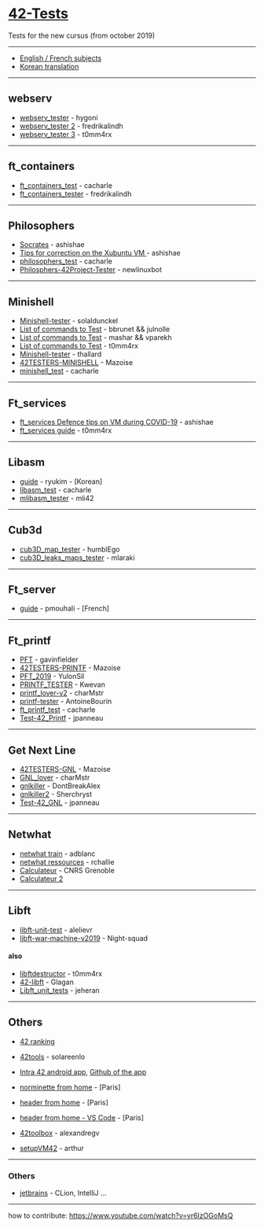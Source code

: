 # [42-Tests](https://github.com/Kwevan/42-Tests)

Tests for the new cursus (from october 2019)

---

* [English / French subjects](https://github.com/Kwevan/42_Subjects_2020_with_versioning) 
* [Korean translation](https://github.com/42seoul-translation/subject_ko)  

---

## webserv

* [webserv_tester](https://github.com/hygoni/webserv_tester) - hygoni
* [webserv_tester 2](https://github.com/fredrikalindh/webserv_tester) - fredrikalindh
* [webserv_tester 3](https://github.com/t0mm4rx/webserv/tree/main/tests) - t0mm4rx

---

## ft\_containers

* [ft_containers_test](https://github.com/cacharle/ft_containers_test) - cacharle
* [ft_containers_tester](https://github.com/fredrikalindh/ft_containers_tester) - fredrikalindh

---

## Philosophers

* [Socrates](https://github.com/nesvoboda/socrates) - ashishae
* [Tips for correction on the Xubuntu VM ](https://www.notion.so/philosophers-VM-c60be9c836084edfbcd9c07e29b429c4) - ashishae
* [philosophers_test](https://github.com/cacharle/philosophers_test) - cacharle
* [Philosphers-42Project-Tester](https://github.com/newlinuxbot/Philosphers-42Project-Tester) - newlinuxbot

---

## Minishell

* [Minishell-tester](https://github.com/solaldunckel/minishell-tester) - solaldunckel
* [List of commands to Test](https://docs.google.com/spreadsheets/d/1BLU6C9S7aoCl01x74GiW7s4xpEWWJ1cPrMTcLwISruk/edit#gid=1627853444) - bbrunet && julnolle
* [List of commands to Test](https://docs.google.com/spreadsheets/d/1fniV2dSRB5TaFGyX3O-iK0u61xR5jDdkFKYonKpilIc/edit#gid=0) - mashar && vparekh
* [List of commands to Test](https://github.com/t0mm4rx/minishell_tests) - t0mm4rx
* [Minishell-tester](https://github.com/thallard/minishell_tester) - thallard
* [42TESTERS-MINISHELL](https://github.com/Mazoise/42TESTERS-MINISHELL) - Mazoise
* [minishell_test](https://github.com/cacharle/minishell_test) - cacharle

---

## Ft_services

* [ft_services Defence tips on VM during COVID-19](https://www.notion.so/Ft_services-VM-852d4f9b0d9a42c1a2de921e4a2ac417) - ashishae
* [ft_services guide](https://github.com/t0mm4rx/ft_services) - t0mm4rx

--- 

## Libasm

* [guide](https://www.notion.so/Libasm-3c94bbc7df234499b012f6ae82b84dc2) - ryukim - [Korean]
* [libasm_test](https://github.com/cacharle/libasm_test) - cacharle
* [mlibasm_tester](https://github.com/mli42/mlibasm_tester) - mli42

---

## Cub3d

* [cub3D_map_tester](https://github.com/humblEgo/cub3D_map_tester) - humblEgo
* [cub3D_leaks_maps_tester](https://github.com/mlaraki/cub3D_leaks_maps_tester) - mlaraki 
---

## Ft_server

* [guide](https://github.com/pmouhali/ft_server) - pmouhali - [French]

---

## Ft_printf

* [PFT](https://github.com/gavinfielder/pft) - gavinfielder
* [42TESTERS-PRINTF](https://github.com/Mazoise/42TESTERS-PRINTF) - Mazoise
* [PFT_2019](https://github.com/YulonSil/PFT_2019.git) - YulonSil
* [PRINTF_TESTER](https://github.com/Kwevan/PRINTF_TESTER.git) - Kwevan
* [printf_lover-v2](https://github.com/charMstr/printf_lover_v2.git) - charMstr
* [printf-tester](https://github.com/AntoineBourin/printf-tester.git) - AntoineBourin
* [ft_printf_test](https://github.com/cacharle/ft_printf_test) - cacharle
* [Test-42_Printf](https://github.com/PandaCoustik/Test-42) - jpanneau

---

## Get Next Line

* [42TESTERS-GNL](https://github.com/Mazoise/42TESTERS-GNL) - Mazoise
* [GNL_lover](https://github.com/charMstr/GNL_lover) - charMstr
* [gnlkiller](https://github.com/DontBreakAlex/gnlkiller) - DontBreakAlex
* [gnlkiller2](https://github.com/Sherchryst/gnlkiller) - Sherchryst  
* [Test-42_GNL](https://github.com/PandaCoustik/Test-42) - jpanneau    

---

## Netwhat

* [netwhat train](https://github.com/adblanc/netwhat42-train) - adblanc
* [netwhat ressources](https://github.com/rchallie/netwhat) - rchallie
* [Calculateur](http://cric.grenoble.cnrs.fr/Administrateurs/Outils/CalculMasque/) - CNRS Grenoble 
* [Calculateur 2 ](https://www.site24x7.com/fr/tools/ipv4-sous-reseau-calculatrice.html)

---

## Libft

* [libft-unit-test](https://github.com/alelievr/libft-unit-test) - alelievr
* [libft-war-machine-v2019](https://github.com/Night-squad/libft-war-machine-v2019) - Night-squad

#### also

* [libftdestructor](https://github.com/t0mm4rx/libftdestructor) - t0mm4rx
* [42-libft](https://github.com/Glagan/42-libft) - Glagan
* [Libft_unit_tests](https://github.com/jeheran/Libft_unit_tests) - jeheran
 
--- 

## Others

* [42 ranking](https://find-peers.herokuapp.com/)
* [42tools](https://github.com/solareenlo/42tools) - solareenlo
* [Intra 42 android app](https://play.google.com/store/apps/details?id=com.paulvarry.intra42&hl=fr), 
  [Github of the app](https://github.com/pvarry/intra42)
* [norminette from home](https://github.com/42Paris/norminette) - [Paris]
* [header from home](https://github.com/pbondoer/vim-42header) - [Paris]
* [header from home - VS Code](https://marketplace.visualstudio.com/items?itemName=kube.42header&ssr=false#overview) - [Paris]

* [42toolbox](https://github.com/alexandregv/42toolbox) - alexandregv
* [setupVM42](https://github.com/Velovo/setupvm42) - arthur
 
---
 
### Others
 
* [jetbrains](https://www.jetbrains.com/community/education/#students) - CLion, IntelliJ ...


---

how to contribute: https://www.youtube.com/watch?v=yr6IzOGoMsQ
 
